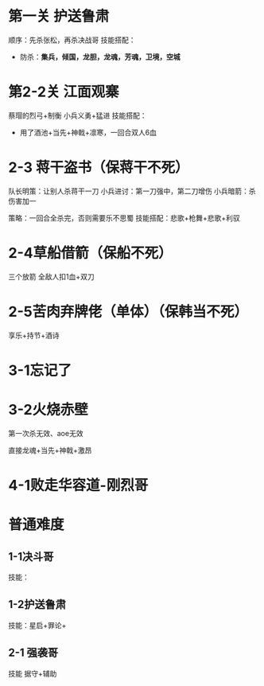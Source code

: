 # 第一关 护送鲁肃
顺序：先杀张松，再杀决战哥
技能搭配：
- 防杀：**集兵，倾国，龙胆，龙魂，芳魂，卫境，空城**

# 第2-2关 江面观寨
蔡瑁的烈弓+制衡
小兵义勇+猛进
技能搭配：
- 用了酒池+当先+神戟+凛寒，一回合双人6血

# 2-3 蒋干盗书（保蒋干不死）
队长明策：让别人杀蒋干一刀
小兵进讨：第一刀强中，第二刀增伤
小兵暗箭：杀伤害加一

策略：一回合全杀完，否则需要乐不思蜀
技能搭配：悲歌+枪舞+悲歌+利驭

# 2-4草船借箭（保船不死）
三个放箭
全敌人扣1血+双刀


# 2-5苦肉弃牌佬（单体）（保韩当不死）
享乐+持节+酒诗
# 3-1忘记了

# 3-2火烧赤壁
第一次杀无效、aoe无效

直接龙魂+当先+神戟+激昂

# 4-1败走华容道-刚烈哥


# 普通难度
## 1-1决斗哥
技能：

## 1-2护送鲁肃
技能：星启+罪论+

## 2-1 强袭哥
技能 据守+辅助